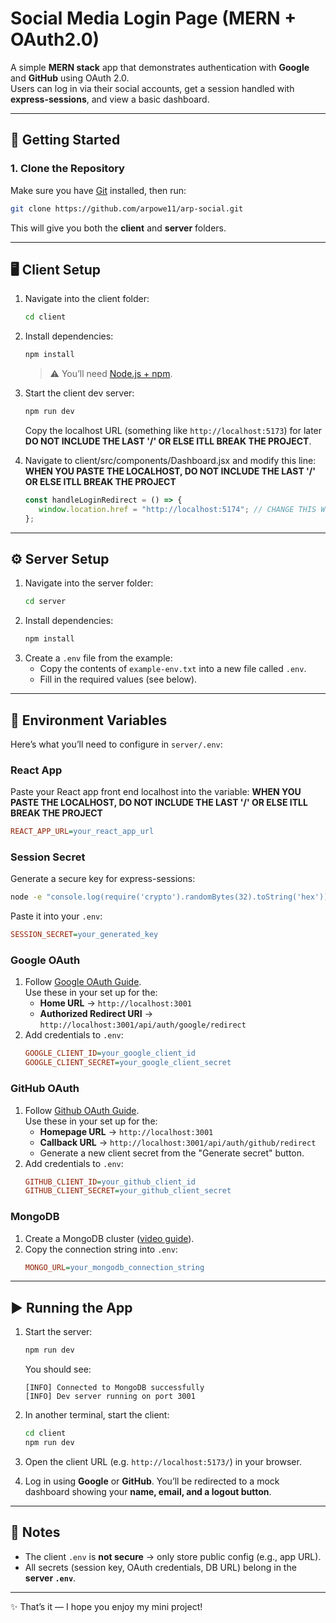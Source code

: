# Social Media Login Page (MERN + OAuth2.0)

A simple **MERN stack** app that demonstrates authentication with **Google** and **GitHub** using OAuth 2.0.  
Users can log in via their social accounts, get a session handled with **express-sessions**, and view a basic dashboard.

---

## 🚀 Getting Started

### 1. Clone the Repository
Make sure you have [Git](https://git-scm.com/) installed, then run:
```bash
git clone https://github.com/arpowe11/arp-social.git
```
This will give you both the **client** and **server** folders.

---

## 🖥️ Client Setup

1. Navigate into the client folder:
   ```bash
   cd client
   ```
2. Install dependencies:
   ```bash
   npm install
   ```
   > ⚠️ You’ll need [Node.js + npm](https://docs.npmjs.com/downloading-and-installing-node-js-and-npm).

3. Start the client dev server:
   ```bash
   npm run dev
   ```
   Copy the localhost URL (something like `http://localhost:5173`) for later **DO NOT INCLUDE THE LAST '/' OR ELSE ITLL BREAK THE PROJECT**.

4. Navigate to client/src/components/Dashboard.jsx and modify this line:
   **WHEN YOU PASTE THE LOCALHOST, DO NOT INCLUDE THE LAST '/' OR ELSE ITLL BREAK THE PROJECT**
   ```javascript
   const handleLoginRedirect = () => {
      window.location.href = "http://localhost:5174"; // CHANGE THIS WITH YOUR LOCALHOST
   };
   ```
---

## ⚙️ Server Setup

1. Navigate into the server folder:
   ```bash
   cd server
   ```
2. Install dependencies:
   ```bash
   npm install
   ```
3. Create a `.env` file from the example:
   - Copy the contents of `example-env.txt` into a new file called `.env`.
   - Fill in the required values (see below).

---

## 🔑 Environment Variables

Here’s what you’ll need to configure in `server/.env`:

### React App
Paste your React app front end localhost into the variable:
**WHEN YOU PASTE THE LOCALHOST, DO NOT INCLUDE THE LAST '/' OR ELSE ITLL BREAK THE PROJECT**
```ini
REACT_APP_URL=your_react_app_url
```

### Session Secret
Generate a secure key for express-sessions:
```bash
node -e "console.log(require('crypto').randomBytes(32).toString('hex'))"
```
Paste it into your `.env`:
```ini
SESSION_SECRET=your_generated_key
```

### Google OAuth
1. Follow [Google OAuth Guide](https://www.youtube.com/watch?v=TjMhPr59qn4).  
Use these in your set up for the:
   - **Home URL** → `http://localhost:3001`  
   - **Authorized Redirect URI** → `http://localhost:3001/api/auth/google/redirect`
2. Add credentials to `.env`:
   ```ini
   GOOGLE_CLIENT_ID=your_google_client_id
   GOOGLE_CLIENT_SECRET=your_google_client_secret
   ```

### GitHub OAuth
1. Follow [Github OAuth Guide](https://www.youtube.com/watch?v=o_lFy43q8uw).  
Use these in your set up for the:
   - **Homepage URL** → `http://localhost:3001`  
   - **Callback URL** → `http://localhost:3001/api/auth/github/redirect`  
   - Generate a new client secret from the "Generate secret" button.
2. Add credentials to `.env`:
   ```ini
   GITHUB_CLIENT_ID=your_github_client_id
   GITHUB_CLIENT_SECRET=your_github_client_secret
   ```

### MongoDB
1. Create a MongoDB cluster ([video guide](https://www.youtube.com/watch?v=SMXbGrKe5gM)).  
2. Copy the connection string into `.env`:
   ```ini
   MONGO_URL=your_mongodb_connection_string
   ```

---

## ▶️ Running the App

1. Start the server:
   ```bash
   npm run dev
   ```
   You should see:
   ```
   [INFO] Connected to MongoDB successfully
   [INFO] Dev server running on port 3001
   ```

2. In another terminal, start the client:
   ```bash
   cd client
   npm run dev
   ```

3. Open the client URL (e.g. `http://localhost:5173/`) in your browser.  

4. Log in using **Google** or **GitHub**. You’ll be redirected to a mock dashboard showing your **name, email, and a logout button**.

---

## 📝 Notes

- The client `.env` is **not secure** → only store public config (e.g., app URL).  
- All secrets (session key, OAuth credentials, DB URL) belong in the **server `.env`**.  

---

✨ That’s it — I hope you enjoy my mini project!  
